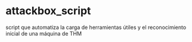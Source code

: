 # attackbox_script
script que automatiza la carga de herramientas útiles y el reconocimiento inicial de una máquina de THM

